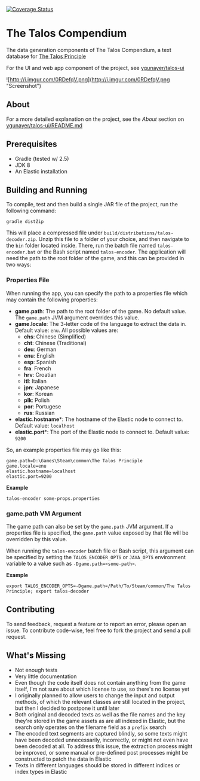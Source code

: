 [![Coverage Status](https://coveralls.io/repos/ygunayer/talos-decoder/badge.svg?branch=master&service=github)](https://coveralls.io/github/ygunayer/talos-decoder?branch=master)

# The Talos Compendium
The data generation components of The Talos Compendium, a text database for [The Talos Principle](http://www.croteam.com/talosprinciple/)

For the UI and web app component of the project, see [ygunayer/talos-ui](https://github.com/ygunayer/talos-ui)

![http://i.imgur.com/0RDefqV.png](http://i.imgur.com/0RDefqV.png "Screenshot")

## About
For a more detailed explanation on the project, see the *About* section on [ygunayer/talos-ui/README.md](https://github.com/ygunayer/talos-ui/README.md)

## Prerequisites
- Gradle (tested w/ 2.5)
- JDK 8
- An Elastic installation

## Building and Running
To compile, test and then build a single JAR file of the project, run the following command:

```gradle distZip```

This will place a compressed file under ```build/distributions/talos-decoder.zip```. Unzip this file to a folder of your choice, and then navigate to the ```bin``` folder located inside. There, run the batch file named ```talos-encoder.bat``` or the Bash script named ```talos-encoder```. The application will need the path to the root folder of the game, and this can be provided in two ways:

### Properties File
When running the app, you can specify the path to a properties file which may contain the following properties:
- **game.path**: The path to the root folder of the game. No default value. The ```game.path``` JVM argument overrides this value.
- **game.locale**: The 3-letter code of the language to extract the data in. Default value: ```enu```. All possible values are:
  - **chs**: Chinese (Simplified)
  - **cht**: Chinese (Traditional)
  - **deu**: German
  - **enu**: English
  - **esp**: Spanish
  - **fra**: French
  - **hrv**: Croatian
  - **itl**: Italian
  - **jpn**: Japanese
  - **kor**: Korean
  - **plk**: Polish
  - **por**: Portugese
  - **rus**: Russian
- **elastic.hostname***: The hostname of the Elastic node to connect to. Default value: ```localhost```
- **elastic.port***: The port of the Elastic node to connect to. Default value: ```9200```

So, an example properties file may go like this:

```
game.path=D:\Games\Steam\common\The Talos Principle
game.locale=enu
elastic.hostname=localhost
elastic.port=9200
```

**Example**  
```
talos-encoder some-props.properties
```

### game.path VM Argument
The game path can also be set by the ```game.path``` JVM argument. If a properties file is specified, the ```game.path``` value exposed by that file will be overridden by this value.

When running the ```talos-encoder``` batch file or Bash script, this argument can be specified by setting the ```TALOS_ENCODER_OPTS``` or ```JAVA_OPTS``` environment variable to a value such as ```-Dgame.path=<some-path>```.

**Example**  
```
export TALOS_ENCODER_OPTS=-Dgame.path=/Path/To/Steam/common/The Talos Principle; export talos-decoder
```

## Contributing
To send feedback, request a feature or to report an error, please open an issue. To contribute code-wise, feel free to fork the project and send a pull request.

## What's Missing
- Not enough tests
- Very little documentation
- Even though the code itself does not contain anything from the game itself, I'm not sure about which license to use, so there's no license yet
- I originally planned to allow users to change the input and output methods, of which the relevant classes are still located in the project, but then I decided to postpone it until later
- Both original and decoded texts as well as the file names and the key they're stored in the game assets as are all indexed in Elastic, but the search only operates on the filename field as a ```prefix``` search
- The encoded text segments are captured blindly, so some texts might have been decoded unnecessarily, incorrectly, or might not even have been decoded at all. To address this issue, the extraction process might be improved, or some manual or pre-defined post processes might be constructed to patch the data in Elastic
- Texts in different languages should be stored in different indices or index types in Elastic
